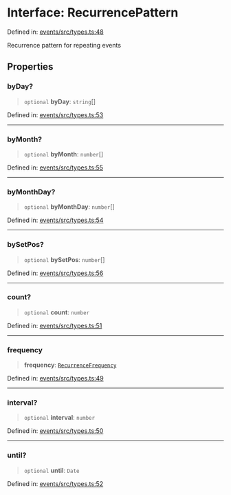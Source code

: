 # Interface: RecurrencePattern

Defined in: [events/src/types.ts:48](https://github.com/happyvertical/smrt/blob/71a16025d52b026725fd522a392015e67e1d6489/packages/events/src/types.ts#L48)

Recurrence pattern for repeating events

## Properties

### byDay?

> `optional` **byDay**: `string`[]

Defined in: [events/src/types.ts:53](https://github.com/happyvertical/smrt/blob/71a16025d52b026725fd522a392015e67e1d6489/packages/events/src/types.ts#L53)

***

### byMonth?

> `optional` **byMonth**: `number`[]

Defined in: [events/src/types.ts:55](https://github.com/happyvertical/smrt/blob/71a16025d52b026725fd522a392015e67e1d6489/packages/events/src/types.ts#L55)

***

### byMonthDay?

> `optional` **byMonthDay**: `number`[]

Defined in: [events/src/types.ts:54](https://github.com/happyvertical/smrt/blob/71a16025d52b026725fd522a392015e67e1d6489/packages/events/src/types.ts#L54)

***

### bySetPos?

> `optional` **bySetPos**: `number`[]

Defined in: [events/src/types.ts:56](https://github.com/happyvertical/smrt/blob/71a16025d52b026725fd522a392015e67e1d6489/packages/events/src/types.ts#L56)

***

### count?

> `optional` **count**: `number`

Defined in: [events/src/types.ts:51](https://github.com/happyvertical/smrt/blob/71a16025d52b026725fd522a392015e67e1d6489/packages/events/src/types.ts#L51)

***

### frequency

> **frequency**: [`RecurrenceFrequency`](../type-aliases/RecurrenceFrequency.md)

Defined in: [events/src/types.ts:49](https://github.com/happyvertical/smrt/blob/71a16025d52b026725fd522a392015e67e1d6489/packages/events/src/types.ts#L49)

***

### interval?

> `optional` **interval**: `number`

Defined in: [events/src/types.ts:50](https://github.com/happyvertical/smrt/blob/71a16025d52b026725fd522a392015e67e1d6489/packages/events/src/types.ts#L50)

***

### until?

> `optional` **until**: `Date`

Defined in: [events/src/types.ts:52](https://github.com/happyvertical/smrt/blob/71a16025d52b026725fd522a392015e67e1d6489/packages/events/src/types.ts#L52)
